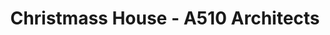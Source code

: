 ---
title: 'Christmass House - A510 Architects'
description: 'Christmass House - A510 Architects'

layout: project
permalink: /projects/:path
image: /images/projects/christmass-house/christmass-house-01_1600w.jpg


weight: 43

name: Christmass House

type: Residential
area: 153 m2
location: Kalinigrad
year: 2021
---
